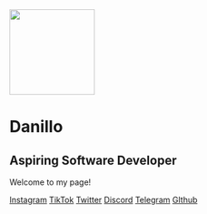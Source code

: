 <!DOCTYPE html>
<html lang="en">
<head>
  <meta charset="UTF-8">
  <meta name="viewport" content="width=device-width, initial-scale=1.0">
  <link href="style.css" rel="stylesheet"/>
  <link href="https://cdnjs.cloudflare.com/ajax/libs/font-awesome/6.0.0-beta3/css/all.min.css" rel="stylesheet"/>
</head>
<body>
  <div class="container">
    <img src="C:\GitHub\site-project-\photos\danillo.jpeg" width="150" class="animate-zoom">
    <h1 class="animate-fade-in">Danillo</h1>
    <h2 class="animate-fade-in">Aspiring Software Developer</h2>
    <p class="animate-fade-in">Welcome to my page!</p>
    <a href="https://www.instagram.com/danillobeernardo/" target="_blank" class="animate-fade-in"><i class="fab fa-instagram"></i> Instagram</a>
    <a href="https://www.tiktok.com/@danillonfidqefdvmepda" target="_blank" class="animate-fade-in"><i class="fab fa-tiktok"></i>TikTok</a>
    <a href="https://x.com/dntt2007" target="_blank" class="animate-fade-in"><i class="fab fa-Twitter"></i>Twitter</a>
    <a href="https://discord.com/channels/@me" target="_blank" class="animate-fade-in"><i class="fab fa-discord"></i>Discord</a>
    <a href="https://web.telegram.org/k/" target="_blank" class="animate-fade-in"><i class="fab fa-telegram"></i>Telegram</a>
    <a href="https://github.com/danilloteeo1" target="_blank" class="animate-fade-in"><i class="fab fa-github"></i>GIthub</a>
  </div>
</body>
</html>
